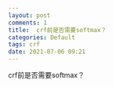 ```yaml
---
layout: post
comments: 1
title:  crf前是否需要softmax？
categories: Default
tags: crf
date: 2021-07-06 09:21
---
```


crf前是否需要softmax？





